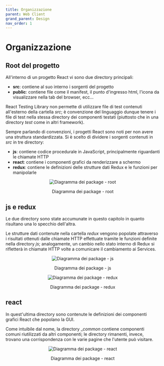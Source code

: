 ```yaml
---
title: Organizzazione
parent: Web Client
grand_parent: Design
nav_order: 1
---
```


# Organizzazione

## Root del progetto
All'interno di un progetto React vi sono due directory principali:
- __src__: contiene al suo interno i sorgenti del progetto
- __public__: contiene file come il manifest, il punto d'ingresso html, l'icona da visualizzare nella tab del browser, ecc...  

React Testing Library non permette di utilizzare file di test contenuti all'esterno della cartella _src_; è convenzione del linguaggio dunque tenere i file di test nella stessa directory dei componenti testati (piuttosto che in una directory _test_ come in altri framework).  

Sempre parlando di convenzioni, i progetti React sono noti per non avere una struttura standardizzata. Si è scelto di dividere i sorgenti contenuti in _src_ in tre directory:
- __js__: contiene codice procedurale in JavaScript, principalmente riguardanti le chiamate HTTP
- __react__: contiene i componenti grafici da renderizzare a schermo
- __redux__: contiene le definizioni delle strutture dati Redux e le funzioni per manipolarle

<div align="center">
<img src="https://images2.imgbox.com/c1/c0/4nUzy3bR_o.png" alt="Diagramma dei package - root">
<p align="center"> Diagramma dei package - root </p>
</div>

## js e redux

Le due directory sono state accumunate in questo capitolo in quanto risultano una lo specchio dell'altra.  

Le strutture dati contenute nella cartella _redux_ vengono popolate attraverso i risultati ottenuti dalle chiamate HTTP effettuate tramite le funzioni definite nella directory _js_; analogamente, un cambio nello stato interno di Redux si rifletterà in chiamate HTTP volte a comunicare il cambiamento ai Services.

<div align="center">
<img src="https://images2.imgbox.com/f1/bc/OmaPKxPt_o.png" alt="Diagramma dei package - js">
<p align="center"> Diagramma dei package - js </p>
</div>

<div align="center">
<img src="https://images2.imgbox.com/50/bb/9nyXFJt2_o.png" alt="Diagramma dei package - redux">
<p align="center"> Diagramma dei package - redux </p>
</div>

## react
In quest'ultima directory sono contenute le definizioni dei componenti grafici React che popolano la GUI.  

Come intuibile dal nome, la directory __common_ contiene componenti comuni riutilizzati da altri componenti; le directory rimanenti, invece, trovano una corrispondenza con le varie pagine che l'utente può visitare.

<div align="center">
<img src="https://images2.imgbox.com/fb/db/xXaZw7fn_o.png" alt="Diagramma dei package - react">
<p align="center"> Diagramma dei package - react </p>
</div>
